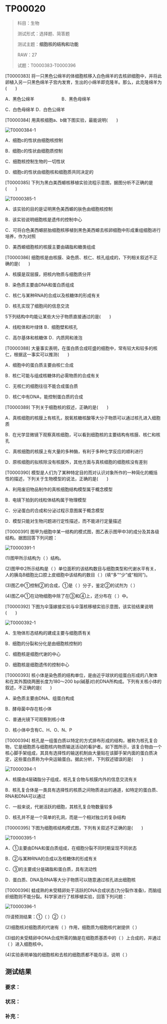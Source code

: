 # TP00020

>科目：生物
>
>测试形式：选择题、简答题
>
>测试主题：**细胞核的结构和功能**
>
>RAW：27
>
>试题：T0000383-T0000396

[T0000383] 将一只黑色公绵羊的体细胞核移入白色绵羊的去核卵细胞中，并将此卵植入另一只黑色绵羊子宫内发育，生出的小绵羊即克隆羊。那么，此克隆绵羊为(　　)

A．黑色公绵羊　　　　　　	B．黑色母绵羊

C．白色母绵羊 	D．白色公绵羊









[T0000384] 用真核细胞a、b做下图实验，最能说明(　　)

![T0000384-1](./img/T0000384-1.png)

A．细胞c的性状由细胞核控制

B．细胞c的性状由细胞质控制

C．细胞核控制生物的一切性状

D．细胞c的性状由细胞核和细胞质共同决定的











[T0000385] 下列为黑白美西螈核移植实验流程示意图，据图分析不正确的是(　　)

![T0000385-1](./img/T0000385-1.png)

A．该实验的目的是证明黑色美西螈的肤色由细胞核控制

B．该实验说明细胞核是遗传的控制中心

C．可将白色美西螈胚胎细胞核移植到黑色美西螈去核卵细胞中形成重组细胞进行培养，作为对照

D．美西螈细胞核的核膜主要由磷脂和糖类组成











[T0000386] 细胞核是由核膜、染色质、核仁、核孔组成的，下列相关叙述不正确的是(　　)

A．核膜是双层膜，把核内物质与细胞质分开

B．染色质主要由DNA和蛋白质组成

C．核仁与某种RNA的合成以及核糖体的形成有关

D．核孔实现了细胞间的信息交流











5下列结构中均能让某些大分子物质直接通过的是(　　)

A．线粒体和叶绿体 	B．细胞壁和核孔

C．高尔基体和核糖体 	D．内质网和液泡











[T0000388] 大量事实表明，在蛋白质合成旺盛的细胞中，常有较大和较多的核仁，根据这一事实可以推测(　　)

A．细胞中的蛋白质主要由核仁合成

B．核仁可能与组成核糖体的必需物质的合成有关

C．无核仁的细胞往往不能合成蛋白质

D．核仁中有DNA，能控制蛋白质的合成











[T0000389] 下列关于细胞核的叙述，正确的是(　　)

A．真核细胞的核膜上有核孔，脱氧核糖核酸等大分子物质可以通过核孔进入细胞质

B．在光学显微镜下观察真核细胞，可以看到细胞核的主要结构有核膜、核仁和核孔

C．真核细胞的核膜上有大量的多种酶，有利于多种化学反应的顺利进行

D．原核细胞的拟核除没有核膜外，其他方面与真核细胞的细胞核没有差别











[T0000390] 模型是人们为了某种特定目的而对认识对象所作的一种简化的概括性的描述，下列关于生物模型的说法，正确的是(　　)

A．利用废旧物品制作的真核细胞结构模型属于概念模型

B．电镜下拍到的线粒体结构属于物理模型

C．分泌蛋白的合成和分泌过程示意图属于概念模型

D．模型只能对生物问题进行定性描述，而不能进行定量描述











[T0000391] 图甲为细胞中某一结构的模式图，图乙表示图甲中3的成分及其各级结构。据图回答下列问题：

![T0000391-1](./img/T0000391-1.png)

(1)图甲所示结构为（        ）结构。

(2)图甲中2所示结构是（        ）单位面积的该结构数目与细胞类型和代谢水平有关，人的胰岛B细胞比口腔上皮细胞中该结构的数目（        ）(填“多”“少”或“相同”)。

(3)图乙中①控制②的合成，①是（        ）分子，鉴定②的试剂为（        ）

(4)图乙中①在动物细胞中除了在③和④上，还分布在（        ）中。










[T0000392] 下图为伞藻嫁接实验与伞藻核移植实验示意图，该实验结果说明(　　)

![T0000392-1](./img/T0000392-1.png)

A．生物体形态结构的建成主要与细胞质有关

B．细胞的分裂和分化是由细胞核控制的

C．细胞核是细胞代谢的中心

D．细胞核是细胞遗传的控制中心









[T0000393] 核小体是染色质的结构单位，是由近乎球状的组蛋白形成的八聚体和在其外围绕两圈长度为180～200 bp(碱基对)的DNA所构成。下列有关核小体的叙述，不正确的是(　　)

A．染色质主要由DNA、组蛋白构成

B．酵母菌中存在核小体

C．普通光镜下可观察到核小体

D．核小体中含有C、H、O、N、P









[T0000394] 核孔是一组蛋白质以特定的方式排布形成的结构，被称为核孔复合物，它是细胞质与细胞核内物质输送活动的看护者。如下图所示，该复合物由一个核心脚手架组成，其具有选择性的输送机制由大量贴在该脚手架内面的蛋白质决定，这些蛋白质称为中央运输蛋白。据此分析，下列叙述错误的是(　　)

![T0000394-1](./img/T0000394-1.png)

A．核膜由4层磷脂分子组成，核孔复合物与核膜内外的信息交流有关

B．核孔复合体是一类具有选择性的核质之间物质进出的通道，如特定的蛋白质、RNA和DNA可以通过

C．一般来说，代谢活跃的细胞，其核孔复合物数量较多

D．核孔并不是一个简单的孔洞，而是一个相对独立的复杂结构









[T0000395] 下图为细胞核结构模式图，下列有关叙述不正确的是(　　)

![T0000395-1](./img/T0000395-1.png)

A．①主要由DNA和蛋白质组成，在细胞分裂不同时期呈现不同状态

B．②与某种RNA的合成以及核糖体的形成有关

C．③的主要成分是磷脂和蛋白质，具有流动性

D．蛋白质、DNA及RNA等大分子物质可以随意通过核孔进出细胞核









[T0000396] 蛙成熟的未受精卵处于活跃的DNA合成状态(为分裂作准备)，而脑组织细胞则不能分裂。科学家进行了核移植实验，回答下列问题：

![T0000396-1](./img/T0000396-1.png)

(1)请预测结果：①（        ）②（        ）

(2)细胞核对细胞质的代谢有（        ）作用，细胞质为细胞核代谢提供（        ）

(3)蛙的未受精卵中DNA合成所需的酶是在细胞质基质中的（        ）上合成的，并通过（        ）进入细胞核中。

(4)实验表明单独的细胞核和去核的细胞质都不能存活，说明（        ）









## 测试结果

### 要求：

### 状况：

### 补充：


